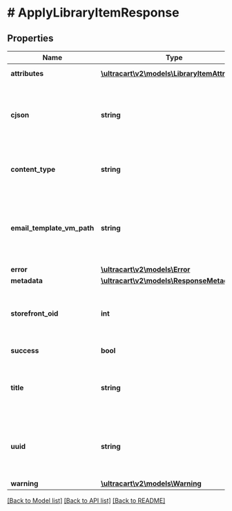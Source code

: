 # # ApplyLibraryItemResponse

## Properties

Name | Type | Description | Notes
------------ | ------------- | ------------- | -------------
**attributes** | [**\ultracart\v2\models\LibraryItemAttribute[]**](LibraryItemAttribute.md) | Attributes from the library item | [optional]
**cjson** | **string** | Cjson from library item, only populated if this library item was a cjson snippet or marketing email (not transactional) | [optional]
**content_type** | **string** | flow, campaign, cjson, upsell, postcard, transactional_email or email | [optional]
**email_template_vm_path** | **string** | If a marketing email was applied, this is the path to the template encapsulating the cjson.  This is needed for the UltraCart UI. | [optional]
**error** | [**\ultracart\v2\models\Error**](Error.md) |  | [optional]
**metadata** | [**\ultracart\v2\models\ResponseMetadata**](ResponseMetadata.md) |  | [optional]
**storefront_oid** | **int** | StoreFront oid where content originates necessary for tracking down relative assets | [optional]
**success** | **bool** | Indicates if API call was successful | [optional]
**title** | **string** | title of library item, usually the name of the flow or campaign, or description of cjson | [optional]
**uuid** | **string** | UUID of marketing email or communication flow/campaign if this library item was an email, campaign or flow | [optional]
**warning** | [**\ultracart\v2\models\Warning**](Warning.md) |  | [optional]

[[Back to Model list]](../../README.md#models) [[Back to API list]](../../README.md#endpoints) [[Back to README]](../../README.md)
